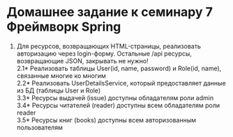 # Домашнее задание к семинару 7 Фреймворк Spring

1. Для ресурсов, возвращающих HTML-страницы, реализовать авторизацию через login-форму. Остальные /api ресурсы,
   возвращающие JSON, закрывать не нужно!  
   2.1* Реализовать таблицы User(id, name, password) и Role(id, name), связанные многие ко многим  
   2.2* Реализовать UserDetailsService, который предоставляет данные из БД (таблицы User и Role)  
   3.3* Ресурсы выдачей (issue) доступны обладателям роли admin  
   3.4* Ресурсы читателей (reader) доступны всем обладателям роли reader  
   3.5* Ресурсы книг (books) доступны всем авторизованным пользователям  